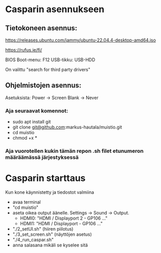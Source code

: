 # Casparin asennukseen

## Tietokoneen asennus:
https://releases.ubuntu.com/jammy/ubuntu-22.04.4-desktop-amd64.iso

https://rufus.ie/fi/

BIOS Boot-menu: F12
USB-tikku: USB-HDD

On valittu "search for third party drivers"


## Ohjelmistojen asennus:

Asetuksista: Power -> Screen Blank -> Never

### Aja seuraavat komennot:

- sudo apt install git
- git clone git@github.com:markus-hautala/muistio.git
- cd muistio
- chmod +x *

### Aja vuorotellen kukin tämän repon .sh filet etunumeron määräämässä järjestyksessä


# Casparin starttaus
Kun kone käynnistetty ja tiedostot valmiina
- avaa terminal
- "cd muistio"
- aseta oikea output äänelle. Settings -> Sound -> Output.
  - HDMI0: "HDMI / Displayport 2 - GP106 ..."
  - HDMI1: "HDMI / Displayport - GP106 ..."
- "./2_setUI.sh" (hiiren piilotus)
- "./3_set_screen.sh" (näyttöjen asetus)
- "./4_run_caspar.sh"
- anna salasana mikäli se kyselee sitä
